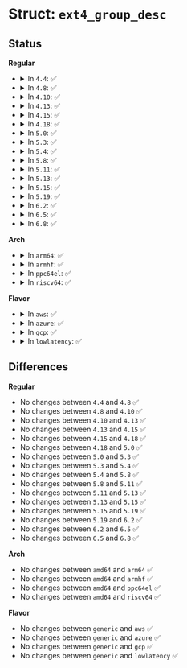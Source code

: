 # Struct: <code>ext4_group_desc</code>

## Status
<b>Regular</b>
<ul>
<li>
<details>
<summary>In <code>4.4</code>: ✅</summary>

```c
struct ext4_group_desc {
    __le32 bg_block_bitmap_lo;
    __le32 bg_inode_bitmap_lo;
    __le32 bg_inode_table_lo;
    __le16 bg_free_blocks_count_lo;
    __le16 bg_free_inodes_count_lo;
    __le16 bg_used_dirs_count_lo;
    __le16 bg_flags;
    __le32 bg_exclude_bitmap_lo;
    __le16 bg_block_bitmap_csum_lo;
    __le16 bg_inode_bitmap_csum_lo;
    __le16 bg_itable_unused_lo;
    __le16 bg_checksum;
    __le32 bg_block_bitmap_hi;
    __le32 bg_inode_bitmap_hi;
    __le32 bg_inode_table_hi;
    __le16 bg_free_blocks_count_hi;
    __le16 bg_free_inodes_count_hi;
    __le16 bg_used_dirs_count_hi;
    __le16 bg_itable_unused_hi;
    __le32 bg_exclude_bitmap_hi;
    __le16 bg_block_bitmap_csum_hi;
    __le16 bg_inode_bitmap_csum_hi;
    __u32 bg_reserved;
};
```
</details>
</li>
<li>
<details>
<summary>In <code>4.8</code>: ✅</summary>

```c
struct ext4_group_desc {
    __le32 bg_block_bitmap_lo;
    __le32 bg_inode_bitmap_lo;
    __le32 bg_inode_table_lo;
    __le16 bg_free_blocks_count_lo;
    __le16 bg_free_inodes_count_lo;
    __le16 bg_used_dirs_count_lo;
    __le16 bg_flags;
    __le32 bg_exclude_bitmap_lo;
    __le16 bg_block_bitmap_csum_lo;
    __le16 bg_inode_bitmap_csum_lo;
    __le16 bg_itable_unused_lo;
    __le16 bg_checksum;
    __le32 bg_block_bitmap_hi;
    __le32 bg_inode_bitmap_hi;
    __le32 bg_inode_table_hi;
    __le16 bg_free_blocks_count_hi;
    __le16 bg_free_inodes_count_hi;
    __le16 bg_used_dirs_count_hi;
    __le16 bg_itable_unused_hi;
    __le32 bg_exclude_bitmap_hi;
    __le16 bg_block_bitmap_csum_hi;
    __le16 bg_inode_bitmap_csum_hi;
    __u32 bg_reserved;
};
```
</details>
</li>
<li>
<details>
<summary>In <code>4.10</code>: ✅</summary>

```c
struct ext4_group_desc {
    __le32 bg_block_bitmap_lo;
    __le32 bg_inode_bitmap_lo;
    __le32 bg_inode_table_lo;
    __le16 bg_free_blocks_count_lo;
    __le16 bg_free_inodes_count_lo;
    __le16 bg_used_dirs_count_lo;
    __le16 bg_flags;
    __le32 bg_exclude_bitmap_lo;
    __le16 bg_block_bitmap_csum_lo;
    __le16 bg_inode_bitmap_csum_lo;
    __le16 bg_itable_unused_lo;
    __le16 bg_checksum;
    __le32 bg_block_bitmap_hi;
    __le32 bg_inode_bitmap_hi;
    __le32 bg_inode_table_hi;
    __le16 bg_free_blocks_count_hi;
    __le16 bg_free_inodes_count_hi;
    __le16 bg_used_dirs_count_hi;
    __le16 bg_itable_unused_hi;
    __le32 bg_exclude_bitmap_hi;
    __le16 bg_block_bitmap_csum_hi;
    __le16 bg_inode_bitmap_csum_hi;
    __u32 bg_reserved;
};
```
</details>
</li>
<li>
<details>
<summary>In <code>4.13</code>: ✅</summary>

```c
struct ext4_group_desc {
    __le32 bg_block_bitmap_lo;
    __le32 bg_inode_bitmap_lo;
    __le32 bg_inode_table_lo;
    __le16 bg_free_blocks_count_lo;
    __le16 bg_free_inodes_count_lo;
    __le16 bg_used_dirs_count_lo;
    __le16 bg_flags;
    __le32 bg_exclude_bitmap_lo;
    __le16 bg_block_bitmap_csum_lo;
    __le16 bg_inode_bitmap_csum_lo;
    __le16 bg_itable_unused_lo;
    __le16 bg_checksum;
    __le32 bg_block_bitmap_hi;
    __le32 bg_inode_bitmap_hi;
    __le32 bg_inode_table_hi;
    __le16 bg_free_blocks_count_hi;
    __le16 bg_free_inodes_count_hi;
    __le16 bg_used_dirs_count_hi;
    __le16 bg_itable_unused_hi;
    __le32 bg_exclude_bitmap_hi;
    __le16 bg_block_bitmap_csum_hi;
    __le16 bg_inode_bitmap_csum_hi;
    __u32 bg_reserved;
};
```
</details>
</li>
<li>
<details>
<summary>In <code>4.15</code>: ✅</summary>

```c
struct ext4_group_desc {
    __le32 bg_block_bitmap_lo;
    __le32 bg_inode_bitmap_lo;
    __le32 bg_inode_table_lo;
    __le16 bg_free_blocks_count_lo;
    __le16 bg_free_inodes_count_lo;
    __le16 bg_used_dirs_count_lo;
    __le16 bg_flags;
    __le32 bg_exclude_bitmap_lo;
    __le16 bg_block_bitmap_csum_lo;
    __le16 bg_inode_bitmap_csum_lo;
    __le16 bg_itable_unused_lo;
    __le16 bg_checksum;
    __le32 bg_block_bitmap_hi;
    __le32 bg_inode_bitmap_hi;
    __le32 bg_inode_table_hi;
    __le16 bg_free_blocks_count_hi;
    __le16 bg_free_inodes_count_hi;
    __le16 bg_used_dirs_count_hi;
    __le16 bg_itable_unused_hi;
    __le32 bg_exclude_bitmap_hi;
    __le16 bg_block_bitmap_csum_hi;
    __le16 bg_inode_bitmap_csum_hi;
    __u32 bg_reserved;
};
```
</details>
</li>
<li>
<details>
<summary>In <code>4.18</code>: ✅</summary>

```c
struct ext4_group_desc {
    __le32 bg_block_bitmap_lo;
    __le32 bg_inode_bitmap_lo;
    __le32 bg_inode_table_lo;
    __le16 bg_free_blocks_count_lo;
    __le16 bg_free_inodes_count_lo;
    __le16 bg_used_dirs_count_lo;
    __le16 bg_flags;
    __le32 bg_exclude_bitmap_lo;
    __le16 bg_block_bitmap_csum_lo;
    __le16 bg_inode_bitmap_csum_lo;
    __le16 bg_itable_unused_lo;
    __le16 bg_checksum;
    __le32 bg_block_bitmap_hi;
    __le32 bg_inode_bitmap_hi;
    __le32 bg_inode_table_hi;
    __le16 bg_free_blocks_count_hi;
    __le16 bg_free_inodes_count_hi;
    __le16 bg_used_dirs_count_hi;
    __le16 bg_itable_unused_hi;
    __le32 bg_exclude_bitmap_hi;
    __le16 bg_block_bitmap_csum_hi;
    __le16 bg_inode_bitmap_csum_hi;
    __u32 bg_reserved;
};
```
</details>
</li>
<li>
<details>
<summary>In <code>5.0</code>: ✅</summary>

```c
struct ext4_group_desc {
    __le32 bg_block_bitmap_lo;
    __le32 bg_inode_bitmap_lo;
    __le32 bg_inode_table_lo;
    __le16 bg_free_blocks_count_lo;
    __le16 bg_free_inodes_count_lo;
    __le16 bg_used_dirs_count_lo;
    __le16 bg_flags;
    __le32 bg_exclude_bitmap_lo;
    __le16 bg_block_bitmap_csum_lo;
    __le16 bg_inode_bitmap_csum_lo;
    __le16 bg_itable_unused_lo;
    __le16 bg_checksum;
    __le32 bg_block_bitmap_hi;
    __le32 bg_inode_bitmap_hi;
    __le32 bg_inode_table_hi;
    __le16 bg_free_blocks_count_hi;
    __le16 bg_free_inodes_count_hi;
    __le16 bg_used_dirs_count_hi;
    __le16 bg_itable_unused_hi;
    __le32 bg_exclude_bitmap_hi;
    __le16 bg_block_bitmap_csum_hi;
    __le16 bg_inode_bitmap_csum_hi;
    __u32 bg_reserved;
};
```
</details>
</li>
<li>
<details>
<summary>In <code>5.3</code>: ✅</summary>

```c
struct ext4_group_desc {
    __le32 bg_block_bitmap_lo;
    __le32 bg_inode_bitmap_lo;
    __le32 bg_inode_table_lo;
    __le16 bg_free_blocks_count_lo;
    __le16 bg_free_inodes_count_lo;
    __le16 bg_used_dirs_count_lo;
    __le16 bg_flags;
    __le32 bg_exclude_bitmap_lo;
    __le16 bg_block_bitmap_csum_lo;
    __le16 bg_inode_bitmap_csum_lo;
    __le16 bg_itable_unused_lo;
    __le16 bg_checksum;
    __le32 bg_block_bitmap_hi;
    __le32 bg_inode_bitmap_hi;
    __le32 bg_inode_table_hi;
    __le16 bg_free_blocks_count_hi;
    __le16 bg_free_inodes_count_hi;
    __le16 bg_used_dirs_count_hi;
    __le16 bg_itable_unused_hi;
    __le32 bg_exclude_bitmap_hi;
    __le16 bg_block_bitmap_csum_hi;
    __le16 bg_inode_bitmap_csum_hi;
    __u32 bg_reserved;
};
```
</details>
</li>
<li>
<details>
<summary>In <code>5.4</code>: ✅</summary>

```c
struct ext4_group_desc {
    __le32 bg_block_bitmap_lo;
    __le32 bg_inode_bitmap_lo;
    __le32 bg_inode_table_lo;
    __le16 bg_free_blocks_count_lo;
    __le16 bg_free_inodes_count_lo;
    __le16 bg_used_dirs_count_lo;
    __le16 bg_flags;
    __le32 bg_exclude_bitmap_lo;
    __le16 bg_block_bitmap_csum_lo;
    __le16 bg_inode_bitmap_csum_lo;
    __le16 bg_itable_unused_lo;
    __le16 bg_checksum;
    __le32 bg_block_bitmap_hi;
    __le32 bg_inode_bitmap_hi;
    __le32 bg_inode_table_hi;
    __le16 bg_free_blocks_count_hi;
    __le16 bg_free_inodes_count_hi;
    __le16 bg_used_dirs_count_hi;
    __le16 bg_itable_unused_hi;
    __le32 bg_exclude_bitmap_hi;
    __le16 bg_block_bitmap_csum_hi;
    __le16 bg_inode_bitmap_csum_hi;
    __u32 bg_reserved;
};
```
</details>
</li>
<li>
<details>
<summary>In <code>5.8</code>: ✅</summary>

```c
struct ext4_group_desc {
    __le32 bg_block_bitmap_lo;
    __le32 bg_inode_bitmap_lo;
    __le32 bg_inode_table_lo;
    __le16 bg_free_blocks_count_lo;
    __le16 bg_free_inodes_count_lo;
    __le16 bg_used_dirs_count_lo;
    __le16 bg_flags;
    __le32 bg_exclude_bitmap_lo;
    __le16 bg_block_bitmap_csum_lo;
    __le16 bg_inode_bitmap_csum_lo;
    __le16 bg_itable_unused_lo;
    __le16 bg_checksum;
    __le32 bg_block_bitmap_hi;
    __le32 bg_inode_bitmap_hi;
    __le32 bg_inode_table_hi;
    __le16 bg_free_blocks_count_hi;
    __le16 bg_free_inodes_count_hi;
    __le16 bg_used_dirs_count_hi;
    __le16 bg_itable_unused_hi;
    __le32 bg_exclude_bitmap_hi;
    __le16 bg_block_bitmap_csum_hi;
    __le16 bg_inode_bitmap_csum_hi;
    __u32 bg_reserved;
};
```
</details>
</li>
<li>
<details>
<summary>In <code>5.11</code>: ✅</summary>

```c
struct ext4_group_desc {
    __le32 bg_block_bitmap_lo;
    __le32 bg_inode_bitmap_lo;
    __le32 bg_inode_table_lo;
    __le16 bg_free_blocks_count_lo;
    __le16 bg_free_inodes_count_lo;
    __le16 bg_used_dirs_count_lo;
    __le16 bg_flags;
    __le32 bg_exclude_bitmap_lo;
    __le16 bg_block_bitmap_csum_lo;
    __le16 bg_inode_bitmap_csum_lo;
    __le16 bg_itable_unused_lo;
    __le16 bg_checksum;
    __le32 bg_block_bitmap_hi;
    __le32 bg_inode_bitmap_hi;
    __le32 bg_inode_table_hi;
    __le16 bg_free_blocks_count_hi;
    __le16 bg_free_inodes_count_hi;
    __le16 bg_used_dirs_count_hi;
    __le16 bg_itable_unused_hi;
    __le32 bg_exclude_bitmap_hi;
    __le16 bg_block_bitmap_csum_hi;
    __le16 bg_inode_bitmap_csum_hi;
    __u32 bg_reserved;
};
```
</details>
</li>
<li>
<details>
<summary>In <code>5.13</code>: ✅</summary>

```c
struct ext4_group_desc {
    __le32 bg_block_bitmap_lo;
    __le32 bg_inode_bitmap_lo;
    __le32 bg_inode_table_lo;
    __le16 bg_free_blocks_count_lo;
    __le16 bg_free_inodes_count_lo;
    __le16 bg_used_dirs_count_lo;
    __le16 bg_flags;
    __le32 bg_exclude_bitmap_lo;
    __le16 bg_block_bitmap_csum_lo;
    __le16 bg_inode_bitmap_csum_lo;
    __le16 bg_itable_unused_lo;
    __le16 bg_checksum;
    __le32 bg_block_bitmap_hi;
    __le32 bg_inode_bitmap_hi;
    __le32 bg_inode_table_hi;
    __le16 bg_free_blocks_count_hi;
    __le16 bg_free_inodes_count_hi;
    __le16 bg_used_dirs_count_hi;
    __le16 bg_itable_unused_hi;
    __le32 bg_exclude_bitmap_hi;
    __le16 bg_block_bitmap_csum_hi;
    __le16 bg_inode_bitmap_csum_hi;
    __u32 bg_reserved;
};
```
</details>
</li>
<li>
<details>
<summary>In <code>5.15</code>: ✅</summary>

```c
struct ext4_group_desc {
    __le32 bg_block_bitmap_lo;
    __le32 bg_inode_bitmap_lo;
    __le32 bg_inode_table_lo;
    __le16 bg_free_blocks_count_lo;
    __le16 bg_free_inodes_count_lo;
    __le16 bg_used_dirs_count_lo;
    __le16 bg_flags;
    __le32 bg_exclude_bitmap_lo;
    __le16 bg_block_bitmap_csum_lo;
    __le16 bg_inode_bitmap_csum_lo;
    __le16 bg_itable_unused_lo;
    __le16 bg_checksum;
    __le32 bg_block_bitmap_hi;
    __le32 bg_inode_bitmap_hi;
    __le32 bg_inode_table_hi;
    __le16 bg_free_blocks_count_hi;
    __le16 bg_free_inodes_count_hi;
    __le16 bg_used_dirs_count_hi;
    __le16 bg_itable_unused_hi;
    __le32 bg_exclude_bitmap_hi;
    __le16 bg_block_bitmap_csum_hi;
    __le16 bg_inode_bitmap_csum_hi;
    __u32 bg_reserved;
};
```
</details>
</li>
<li>
<details>
<summary>In <code>5.19</code>: ✅</summary>

```c
struct ext4_group_desc {
    __le32 bg_block_bitmap_lo;
    __le32 bg_inode_bitmap_lo;
    __le32 bg_inode_table_lo;
    __le16 bg_free_blocks_count_lo;
    __le16 bg_free_inodes_count_lo;
    __le16 bg_used_dirs_count_lo;
    __le16 bg_flags;
    __le32 bg_exclude_bitmap_lo;
    __le16 bg_block_bitmap_csum_lo;
    __le16 bg_inode_bitmap_csum_lo;
    __le16 bg_itable_unused_lo;
    __le16 bg_checksum;
    __le32 bg_block_bitmap_hi;
    __le32 bg_inode_bitmap_hi;
    __le32 bg_inode_table_hi;
    __le16 bg_free_blocks_count_hi;
    __le16 bg_free_inodes_count_hi;
    __le16 bg_used_dirs_count_hi;
    __le16 bg_itable_unused_hi;
    __le32 bg_exclude_bitmap_hi;
    __le16 bg_block_bitmap_csum_hi;
    __le16 bg_inode_bitmap_csum_hi;
    __u32 bg_reserved;
};
```
</details>
</li>
<li>
<details>
<summary>In <code>6.2</code>: ✅</summary>

```c
struct ext4_group_desc {
    __le32 bg_block_bitmap_lo;
    __le32 bg_inode_bitmap_lo;
    __le32 bg_inode_table_lo;
    __le16 bg_free_blocks_count_lo;
    __le16 bg_free_inodes_count_lo;
    __le16 bg_used_dirs_count_lo;
    __le16 bg_flags;
    __le32 bg_exclude_bitmap_lo;
    __le16 bg_block_bitmap_csum_lo;
    __le16 bg_inode_bitmap_csum_lo;
    __le16 bg_itable_unused_lo;
    __le16 bg_checksum;
    __le32 bg_block_bitmap_hi;
    __le32 bg_inode_bitmap_hi;
    __le32 bg_inode_table_hi;
    __le16 bg_free_blocks_count_hi;
    __le16 bg_free_inodes_count_hi;
    __le16 bg_used_dirs_count_hi;
    __le16 bg_itable_unused_hi;
    __le32 bg_exclude_bitmap_hi;
    __le16 bg_block_bitmap_csum_hi;
    __le16 bg_inode_bitmap_csum_hi;
    __u32 bg_reserved;
};
```
</details>
</li>
<li>
<details>
<summary>In <code>6.5</code>: ✅</summary>

```c
struct ext4_group_desc {
    __le32 bg_block_bitmap_lo;
    __le32 bg_inode_bitmap_lo;
    __le32 bg_inode_table_lo;
    __le16 bg_free_blocks_count_lo;
    __le16 bg_free_inodes_count_lo;
    __le16 bg_used_dirs_count_lo;
    __le16 bg_flags;
    __le32 bg_exclude_bitmap_lo;
    __le16 bg_block_bitmap_csum_lo;
    __le16 bg_inode_bitmap_csum_lo;
    __le16 bg_itable_unused_lo;
    __le16 bg_checksum;
    __le32 bg_block_bitmap_hi;
    __le32 bg_inode_bitmap_hi;
    __le32 bg_inode_table_hi;
    __le16 bg_free_blocks_count_hi;
    __le16 bg_free_inodes_count_hi;
    __le16 bg_used_dirs_count_hi;
    __le16 bg_itable_unused_hi;
    __le32 bg_exclude_bitmap_hi;
    __le16 bg_block_bitmap_csum_hi;
    __le16 bg_inode_bitmap_csum_hi;
    __u32 bg_reserved;
};
```
</details>
</li>
<li>
<details>
<summary>In <code>6.8</code>: ✅</summary>

```c
struct ext4_group_desc {
    __le32 bg_block_bitmap_lo;
    __le32 bg_inode_bitmap_lo;
    __le32 bg_inode_table_lo;
    __le16 bg_free_blocks_count_lo;
    __le16 bg_free_inodes_count_lo;
    __le16 bg_used_dirs_count_lo;
    __le16 bg_flags;
    __le32 bg_exclude_bitmap_lo;
    __le16 bg_block_bitmap_csum_lo;
    __le16 bg_inode_bitmap_csum_lo;
    __le16 bg_itable_unused_lo;
    __le16 bg_checksum;
    __le32 bg_block_bitmap_hi;
    __le32 bg_inode_bitmap_hi;
    __le32 bg_inode_table_hi;
    __le16 bg_free_blocks_count_hi;
    __le16 bg_free_inodes_count_hi;
    __le16 bg_used_dirs_count_hi;
    __le16 bg_itable_unused_hi;
    __le32 bg_exclude_bitmap_hi;
    __le16 bg_block_bitmap_csum_hi;
    __le16 bg_inode_bitmap_csum_hi;
    __u32 bg_reserved;
};
```
</details>
</li>
</ul>
<b>Arch</b>
<ul>
<li>
<details>
<summary>In <code>arm64</code>: ✅</summary>

```c
struct ext4_group_desc {
    __le32 bg_block_bitmap_lo;
    __le32 bg_inode_bitmap_lo;
    __le32 bg_inode_table_lo;
    __le16 bg_free_blocks_count_lo;
    __le16 bg_free_inodes_count_lo;
    __le16 bg_used_dirs_count_lo;
    __le16 bg_flags;
    __le32 bg_exclude_bitmap_lo;
    __le16 bg_block_bitmap_csum_lo;
    __le16 bg_inode_bitmap_csum_lo;
    __le16 bg_itable_unused_lo;
    __le16 bg_checksum;
    __le32 bg_block_bitmap_hi;
    __le32 bg_inode_bitmap_hi;
    __le32 bg_inode_table_hi;
    __le16 bg_free_blocks_count_hi;
    __le16 bg_free_inodes_count_hi;
    __le16 bg_used_dirs_count_hi;
    __le16 bg_itable_unused_hi;
    __le32 bg_exclude_bitmap_hi;
    __le16 bg_block_bitmap_csum_hi;
    __le16 bg_inode_bitmap_csum_hi;
    __u32 bg_reserved;
};
```
</details>
</li>
<li>
<details>
<summary>In <code>armhf</code>: ✅</summary>

```c
struct ext4_group_desc {
    __le32 bg_block_bitmap_lo;
    __le32 bg_inode_bitmap_lo;
    __le32 bg_inode_table_lo;
    __le16 bg_free_blocks_count_lo;
    __le16 bg_free_inodes_count_lo;
    __le16 bg_used_dirs_count_lo;
    __le16 bg_flags;
    __le32 bg_exclude_bitmap_lo;
    __le16 bg_block_bitmap_csum_lo;
    __le16 bg_inode_bitmap_csum_lo;
    __le16 bg_itable_unused_lo;
    __le16 bg_checksum;
    __le32 bg_block_bitmap_hi;
    __le32 bg_inode_bitmap_hi;
    __le32 bg_inode_table_hi;
    __le16 bg_free_blocks_count_hi;
    __le16 bg_free_inodes_count_hi;
    __le16 bg_used_dirs_count_hi;
    __le16 bg_itable_unused_hi;
    __le32 bg_exclude_bitmap_hi;
    __le16 bg_block_bitmap_csum_hi;
    __le16 bg_inode_bitmap_csum_hi;
    __u32 bg_reserved;
};
```
</details>
</li>
<li>
<details>
<summary>In <code>ppc64el</code>: ✅</summary>

```c
struct ext4_group_desc {
    __le32 bg_block_bitmap_lo;
    __le32 bg_inode_bitmap_lo;
    __le32 bg_inode_table_lo;
    __le16 bg_free_blocks_count_lo;
    __le16 bg_free_inodes_count_lo;
    __le16 bg_used_dirs_count_lo;
    __le16 bg_flags;
    __le32 bg_exclude_bitmap_lo;
    __le16 bg_block_bitmap_csum_lo;
    __le16 bg_inode_bitmap_csum_lo;
    __le16 bg_itable_unused_lo;
    __le16 bg_checksum;
    __le32 bg_block_bitmap_hi;
    __le32 bg_inode_bitmap_hi;
    __le32 bg_inode_table_hi;
    __le16 bg_free_blocks_count_hi;
    __le16 bg_free_inodes_count_hi;
    __le16 bg_used_dirs_count_hi;
    __le16 bg_itable_unused_hi;
    __le32 bg_exclude_bitmap_hi;
    __le16 bg_block_bitmap_csum_hi;
    __le16 bg_inode_bitmap_csum_hi;
    __u32 bg_reserved;
};
```
</details>
</li>
<li>
<details>
<summary>In <code>riscv64</code>: ✅</summary>

```c
struct ext4_group_desc {
    __le32 bg_block_bitmap_lo;
    __le32 bg_inode_bitmap_lo;
    __le32 bg_inode_table_lo;
    __le16 bg_free_blocks_count_lo;
    __le16 bg_free_inodes_count_lo;
    __le16 bg_used_dirs_count_lo;
    __le16 bg_flags;
    __le32 bg_exclude_bitmap_lo;
    __le16 bg_block_bitmap_csum_lo;
    __le16 bg_inode_bitmap_csum_lo;
    __le16 bg_itable_unused_lo;
    __le16 bg_checksum;
    __le32 bg_block_bitmap_hi;
    __le32 bg_inode_bitmap_hi;
    __le32 bg_inode_table_hi;
    __le16 bg_free_blocks_count_hi;
    __le16 bg_free_inodes_count_hi;
    __le16 bg_used_dirs_count_hi;
    __le16 bg_itable_unused_hi;
    __le32 bg_exclude_bitmap_hi;
    __le16 bg_block_bitmap_csum_hi;
    __le16 bg_inode_bitmap_csum_hi;
    __u32 bg_reserved;
};
```
</details>
</li>
</ul>
<b>Flavor</b>
<ul>
<li>
<details>
<summary>In <code>aws</code>: ✅</summary>

```c
struct ext4_group_desc {
    __le32 bg_block_bitmap_lo;
    __le32 bg_inode_bitmap_lo;
    __le32 bg_inode_table_lo;
    __le16 bg_free_blocks_count_lo;
    __le16 bg_free_inodes_count_lo;
    __le16 bg_used_dirs_count_lo;
    __le16 bg_flags;
    __le32 bg_exclude_bitmap_lo;
    __le16 bg_block_bitmap_csum_lo;
    __le16 bg_inode_bitmap_csum_lo;
    __le16 bg_itable_unused_lo;
    __le16 bg_checksum;
    __le32 bg_block_bitmap_hi;
    __le32 bg_inode_bitmap_hi;
    __le32 bg_inode_table_hi;
    __le16 bg_free_blocks_count_hi;
    __le16 bg_free_inodes_count_hi;
    __le16 bg_used_dirs_count_hi;
    __le16 bg_itable_unused_hi;
    __le32 bg_exclude_bitmap_hi;
    __le16 bg_block_bitmap_csum_hi;
    __le16 bg_inode_bitmap_csum_hi;
    __u32 bg_reserved;
};
```
</details>
</li>
<li>
<details>
<summary>In <code>azure</code>: ✅</summary>

```c
struct ext4_group_desc {
    __le32 bg_block_bitmap_lo;
    __le32 bg_inode_bitmap_lo;
    __le32 bg_inode_table_lo;
    __le16 bg_free_blocks_count_lo;
    __le16 bg_free_inodes_count_lo;
    __le16 bg_used_dirs_count_lo;
    __le16 bg_flags;
    __le32 bg_exclude_bitmap_lo;
    __le16 bg_block_bitmap_csum_lo;
    __le16 bg_inode_bitmap_csum_lo;
    __le16 bg_itable_unused_lo;
    __le16 bg_checksum;
    __le32 bg_block_bitmap_hi;
    __le32 bg_inode_bitmap_hi;
    __le32 bg_inode_table_hi;
    __le16 bg_free_blocks_count_hi;
    __le16 bg_free_inodes_count_hi;
    __le16 bg_used_dirs_count_hi;
    __le16 bg_itable_unused_hi;
    __le32 bg_exclude_bitmap_hi;
    __le16 bg_block_bitmap_csum_hi;
    __le16 bg_inode_bitmap_csum_hi;
    __u32 bg_reserved;
};
```
</details>
</li>
<li>
<details>
<summary>In <code>gcp</code>: ✅</summary>

```c
struct ext4_group_desc {
    __le32 bg_block_bitmap_lo;
    __le32 bg_inode_bitmap_lo;
    __le32 bg_inode_table_lo;
    __le16 bg_free_blocks_count_lo;
    __le16 bg_free_inodes_count_lo;
    __le16 bg_used_dirs_count_lo;
    __le16 bg_flags;
    __le32 bg_exclude_bitmap_lo;
    __le16 bg_block_bitmap_csum_lo;
    __le16 bg_inode_bitmap_csum_lo;
    __le16 bg_itable_unused_lo;
    __le16 bg_checksum;
    __le32 bg_block_bitmap_hi;
    __le32 bg_inode_bitmap_hi;
    __le32 bg_inode_table_hi;
    __le16 bg_free_blocks_count_hi;
    __le16 bg_free_inodes_count_hi;
    __le16 bg_used_dirs_count_hi;
    __le16 bg_itable_unused_hi;
    __le32 bg_exclude_bitmap_hi;
    __le16 bg_block_bitmap_csum_hi;
    __le16 bg_inode_bitmap_csum_hi;
    __u32 bg_reserved;
};
```
</details>
</li>
<li>
<details>
<summary>In <code>lowlatency</code>: ✅</summary>

```c
struct ext4_group_desc {
    __le32 bg_block_bitmap_lo;
    __le32 bg_inode_bitmap_lo;
    __le32 bg_inode_table_lo;
    __le16 bg_free_blocks_count_lo;
    __le16 bg_free_inodes_count_lo;
    __le16 bg_used_dirs_count_lo;
    __le16 bg_flags;
    __le32 bg_exclude_bitmap_lo;
    __le16 bg_block_bitmap_csum_lo;
    __le16 bg_inode_bitmap_csum_lo;
    __le16 bg_itable_unused_lo;
    __le16 bg_checksum;
    __le32 bg_block_bitmap_hi;
    __le32 bg_inode_bitmap_hi;
    __le32 bg_inode_table_hi;
    __le16 bg_free_blocks_count_hi;
    __le16 bg_free_inodes_count_hi;
    __le16 bg_used_dirs_count_hi;
    __le16 bg_itable_unused_hi;
    __le32 bg_exclude_bitmap_hi;
    __le16 bg_block_bitmap_csum_hi;
    __le16 bg_inode_bitmap_csum_hi;
    __u32 bg_reserved;
};
```
</details>
</li>
</ul>

## Differences
<b>Regular</b>
<ul>
<li>
No changes between <code>4.4</code> and <code>4.8</code> ✅
</li>
<li>
No changes between <code>4.8</code> and <code>4.10</code> ✅
</li>
<li>
No changes between <code>4.10</code> and <code>4.13</code> ✅
</li>
<li>
No changes between <code>4.13</code> and <code>4.15</code> ✅
</li>
<li>
No changes between <code>4.15</code> and <code>4.18</code> ✅
</li>
<li>
No changes between <code>4.18</code> and <code>5.0</code> ✅
</li>
<li>
No changes between <code>5.0</code> and <code>5.3</code> ✅
</li>
<li>
No changes between <code>5.3</code> and <code>5.4</code> ✅
</li>
<li>
No changes between <code>5.4</code> and <code>5.8</code> ✅
</li>
<li>
No changes between <code>5.8</code> and <code>5.11</code> ✅
</li>
<li>
No changes between <code>5.11</code> and <code>5.13</code> ✅
</li>
<li>
No changes between <code>5.13</code> and <code>5.15</code> ✅
</li>
<li>
No changes between <code>5.15</code> and <code>5.19</code> ✅
</li>
<li>
No changes between <code>5.19</code> and <code>6.2</code> ✅
</li>
<li>
No changes between <code>6.2</code> and <code>6.5</code> ✅
</li>
<li>
No changes between <code>6.5</code> and <code>6.8</code> ✅
</li>
</ul>
<b>Arch</b>
<ul>
<li>
No changes between <code>amd64</code> and <code>arm64</code> ✅
</li>
<li>
No changes between <code>amd64</code> and <code>armhf</code> ✅
</li>
<li>
No changes between <code>amd64</code> and <code>ppc64el</code> ✅
</li>
<li>
No changes between <code>amd64</code> and <code>riscv64</code> ✅
</li>
</ul>
<b>Flavor</b>
<ul>
<li>
No changes between <code>generic</code> and <code>aws</code> ✅
</li>
<li>
No changes between <code>generic</code> and <code>azure</code> ✅
</li>
<li>
No changes between <code>generic</code> and <code>gcp</code> ✅
</li>
<li>
No changes between <code>generic</code> and <code>lowlatency</code> ✅
</li>
</ul>
